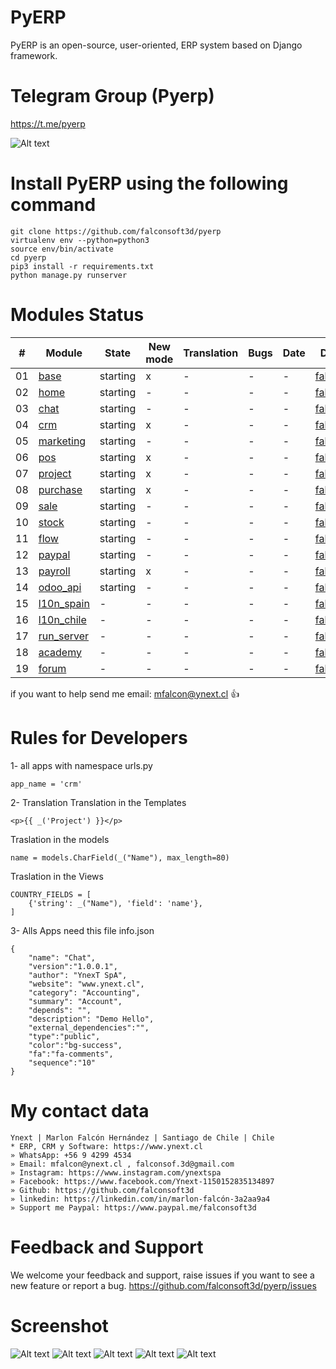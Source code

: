 # PyERP
PyERP is an open-source, user-oriented, ERP system based on Django framework.

# Telegram Group (Pyerp)
https://t.me/pyerp

![Alt text](https://github.com/falconsoft3d/pyerp/blob/master/marketing/pyerp-m.png?raw=true "Ynext")

# Install PyERP using the following command
```
git clone https://github.com/falconsoft3d/pyerp
virtualenv env --python=python3
source env/bin/activate
cd pyerp
pip3 install -r requirements.txt
python manage.py runserver
```
    

# Modules Status
| #  | Module  | State | New mode | Translation | Bugs | Date | Developer | Note |
| ------------- | ------------- | ------------- | ------------- | ------------- | ------------- | ------------- | ------------- | ------------- |
| 01 | [base](https://github.com/falconsoft3d/pyerp/tree/master/apps/base) | starting | x | - | - | - | [falconsoft3d](https://github.com/falconsoft3d) | - |
| 02 | [home](https://github.com/falconsoft3d/pyerp/tree/master/apps/home) | starting | - | - | - | - | [falconsoft3d](https://github.com/falconsoft3d)| - |
| 03 | [chat](https://github.com/falconsoft3d/pyerp/tree/master/apps/chat)  | starting | - | - | - | - | [falconsoft3d](https://github.com/falconsoft3d) | - |
| 04 | [crm](https://github.com/falconsoft3d/pyerp/tree/master/apps/crm)  | starting | x | - | - | - | [falconsoft3d](https://github.com/falconsoft3d) | - |
| 05 | [marketing](https://github.com/falconsoft3d/pyerp/tree/master/apps/marketing)  | starting | - | - | - | - | [falconsoft3d](https://github.com/falconsoft3d) | - |
| 06 | [pos](https://github.com/falconsoft3d/pyerp/tree/master/apps/pos)  | starting | x | - | - | - | [falconsoft3d](https://github.com/falconsoft3d) | - |
| 07 | [project](https://github.com/falconsoft3d/pyerp/tree/master/apps/project)  | starting | x | - | - | - | [falconsoft3d](https://github.com/falconsoft3d) | - |
| 08 | [purchase](https://github.com/falconsoft3d/pyerp/tree/master/apps/purchase) | starting | x | - | - | - | [falconsoft3d](https://github.com/falconsoft3d) | - |
| 09 | [sale](https://github.com/falconsoft3d/pyerp/tree/master/apps/sale)  | starting | - | - | - | - | [falconsoft3d](https://github.com/falconsoft3d) | - |
| 10 | [stock](https://github.com/falconsoft3d/pyerp/tree/master/apps/stock) | starting | - | - | - | - | [falconsoft3d](https://github.com/falconsoft3d) | - |
| 11 | [flow](https://github.com/falconsoft3d/pyerp/tree/master/apps/flow) | starting | - | - | - | - | [falconsoft3d](https://github.com/falconsoft3d) | - |
| 12 | [paypal](https://github.com/falconsoft3d/pyerp/tree/master/apps/paypal) | starting | - | - | - | - | [falconsoft3d](https://github.com/falconsoft3d) | - |
| 13 | [payroll](https://github.com/falconsoft3d/pyerp/tree/master/apps/payroll) | starting | x | - | - | - | [falconsoft3d](https://github.com/falconsoft3d) | - |
| 14 | [odoo_api](https://github.com/falconsoft3d/pyerp/tree/master/apps/odoo_api) | starting | - | - | - | - | [falconsoft3d](https://github.com/falconsoft3d) | - |
| 15 | [l10n_spain](https://github.com/falconsoft3d/pyerp/tree/master/apps/l10n_spain) | - | - | - | - | - | [falconsoft3d](https://github.com/falconsoft3d) | - |
| 16 | [l10n_chile](https://github.com/falconsoft3d/pyerp/tree/master/apps/l10n_chile) | - | - | - | - | - | [falconsoft3d](https://github.com/falconsoft3d) | - |
| 17 | [run_server](https://github.com/falconsoft3d/pyerp/tree/master/apps/run_server) | - | - | - | - | - | [falconsoft3d](https://github.com/falconsoft3d) | - |
| 18 | [academy](https://github.com/falconsoft3d/pyerp/tree/master/apps/academy) | - | - | - | - | - | [falconsoft3d](https://github.com/falconsoft3d) | - |
| 19 | [forum](https://github.com/falconsoft3d/pyerp/tree/master/apps/forum) | - | - | - | - | - | [falconsoft3d](https://github.com/falconsoft3d) | - |

if you want to help send me email: mfalcon@ynext.cl :+1:

# Rules for Developers
1- all apps with namespace urls.py
```
app_name = 'crm'
```
2- Translation
Translation in the Templates
```
<p>{{ _('Project') }}</p>
```
Traslation in the models
```
name = models.CharField(_("Name"), max_length=80)
```
Traslation in the Views
```
COUNTRY_FIELDS = [
    {'string': _("Name"), 'field': 'name'},
]
```
3- Alls Apps need this file
info.json
```
{
	"name": "Chat",
	"version":"1.0.0.1",
	"author": "YnexT SpA",
	"website": "www.ynext.cl",
	"category": "Accounting",
	"summary": "Account",
	"depends": "",
	"description": "Demo Hello",
	"external_dependencies":"",
	"type":"public",
	"color":"bg-success",
	"fa":"fa-comments",
	"sequence":"10"
}

```

# My contact data
```
Ynext | Marlon Falcón Hernández | Santiago de Chile | Chile
* ERP, CRM y Software: https://www.ynext.cl
» WhatsApp: +56 9 4299 4534
» Email: mfalcon@ynext.cl , falconsof.3d@gmail.com
» Instagram: https://www.instagram.com/ynextspa
» Facebook: https://www.facebook.com/Ynext-1150152835134897
» Github: https://github.com/falconsoft3d
» linkedin: https://linkedin.com/in/marlon-falcón-3a2aa9a4
» Support me Paypal: https://www.paypal.me/falconsoft3d
```

# Feedback and Support
We welcome your feedback and support, raise issues if you want to see a new feature or report a bug.
https://github.com/falconsoft3d/pyerp/issues


# Screenshot
![Alt text](https://github.com/falconsoft3d/pyerp/blob/master/marketing/05.png?raw=true "Ynext")
![Alt text](https://github.com/falconsoft3d/pyerp/blob/master/marketing/01.png?raw=true "Ynext")
![Alt text](https://github.com/falconsoft3d/pyerp/blob/master/marketing/02.png?raw=true "Ynext")
![Alt text](https://github.com/falconsoft3d/pyerp/blob/master/marketing/03.png?raw=true "Ynext")
![Alt text](https://github.com/falconsoft3d/pyerp/blob/master/marketing/04.png?raw=true "Ynext")


